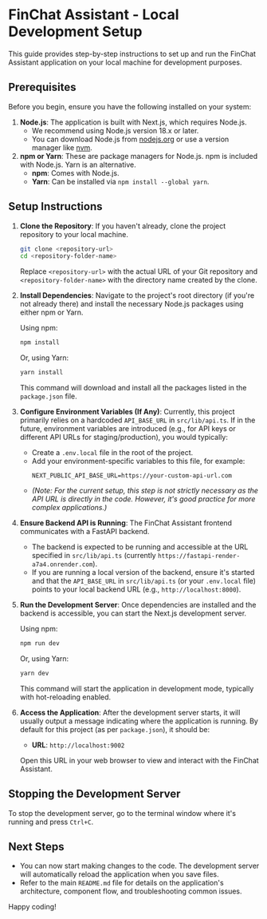
# FinChat Assistant - Local Development Setup

This guide provides step-by-step instructions to set up and run the FinChat Assistant application on your local machine for development purposes.

## Prerequisites

Before you begin, ensure you have the following installed on your system:

1.  **Node.js**: The application is built with Next.js, which requires Node.js.
    *   We recommend using Node.js version 18.x or later.
    *   You can download Node.js from [nodejs.org](https://nodejs.org/) or use a version manager like [nvm](https://github.com/nvm-sh/nvm).
2.  **npm or Yarn**: These are package managers for Node.js. npm is included with Node.js. Yarn is an alternative.
    *   **npm**: Comes with Node.js.
    *   **Yarn**: Can be installed via `npm install --global yarn`.

## Setup Instructions

1.  **Clone the Repository**:
    If you haven't already, clone the project repository to your local machine.
    ```bash
    git clone <repository-url>
    cd <repository-folder-name>
    ```
    Replace `<repository-url>` with the actual URL of your Git repository and `<repository-folder-name>` with the directory name created by the clone.

2.  **Install Dependencies**:
    Navigate to the project's root directory (if you're not already there) and install the necessary Node.js packages using either npm or Yarn.

    Using npm:
    ```bash
    npm install
    ```

    Or, using Yarn:
    ```bash
    yarn install
    ```
    This command will download and install all the packages listed in the `package.json` file.

3.  **Configure Environment Variables (If Any)**:
    Currently, this project primarily relies on a hardcoded `API_BASE_URL` in `src/lib/api.ts`. If in the future, environment variables are introduced (e.g., for API keys or different API URLs for staging/production), you would typically:
    *   Create a `.env.local` file in the root of the project.
    *   Add your environment-specific variables to this file, for example:
        ```
        NEXT_PUBLIC_API_BASE_URL=https://your-custom-api-url.com
        ```
    *   *(Note: For the current setup, this step is not strictly necessary as the API URL is directly in the code. However, it's good practice for more complex applications.)*

4.  **Ensure Backend API is Running**:
    The FinChat Assistant frontend communicates with a FastAPI backend.
    *   The backend is expected to be running and accessible at the URL specified in `src/lib/api.ts` (currently `https://fastapi-render-a7a4.onrender.com`).
    *   If you are running a local version of the backend, ensure it's started and that the `API_BASE_URL` in `src/lib/api.ts` (or your `.env.local` file) points to your local backend URL (e.g., `http://localhost:8000`).

5.  **Run the Development Server**:
    Once dependencies are installed and the backend is accessible, you can start the Next.js development server.

    Using npm:
    ```bash
    npm run dev
    ```

    Or, using Yarn:
    ```bash
    yarn dev
    ```
    This command will start the application in development mode, typically with hot-reloading enabled.

6.  **Access the Application**:
    After the development server starts, it will usually output a message indicating where the application is running. By default for this project (as per `package.json`), it should be:
    *   **URL**: `http://localhost:9002`

    Open this URL in your web browser to view and interact with the FinChat Assistant.

## Stopping the Development Server

To stop the development server, go to the terminal window where it's running and press `Ctrl+C`.

## Next Steps

*   You can now start making changes to the code. The development server will automatically reload the application when you save files.
*   Refer to the main `README.md` file for details on the application's architecture, component flow, and troubleshooting common issues.

Happy coding!
